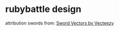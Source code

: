 # rubybattle design

attribution swords from: [Sword Vectors by Vecteezy](https://www.vecteezy.com/free-vector/sword)
